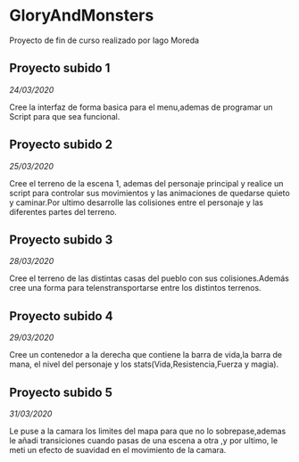 # GloryAndMonsters
Proyecto de fin de curso realizado por Iago Moreda

## Proyecto subido 1 
*24/03/2020*

Cree la interfaz de forma basica para el menu,ademas de programar un Script para que sea funcional.

## Proyecto subido 2
*25/03/2020*

Cree el terreno de la escena 1, ademas del personaje principal y realice un script  para controlar sus movimientos y las animaciones de quedarse quieto y caminar.Por ultimo desarrolle las colisiones entre el personaje y las diferentes partes del terreno.

## Proyecto subido 3
*28/03/2020*

Cree el terreno de las distintas casas del pueblo con sus colisiones.Además cree una forma para telenstransportarse entre los distintos terrenos.

## Proyecto subido 4
*29/03/2020*

Cree un contenedor a la derecha que contiene la barra de vida,la barra de mana, el nivel del personaje y los stats(Vida,Resistencia,Fuerza y magia).

## Proyecto subido 5
*31/03/2020*

Le puse a la camara los limites del mapa para que no lo sobrepase,ademas le añadi transiciones cuando pasas de una escena a otra ,y por ultimo, le meti un efecto de suavidad en el movimiento de la camara. 
